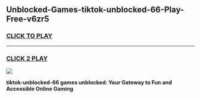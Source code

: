 
## Unblocked-Games-tiktok-unblocked-66-Play-Free-v6zr5
<h3>
<a href="https://premium76.site?title=tiktok-unblocked-66&ref=12A">CLICK TO PLAY</a></h3>
<hr>

<h3>
<a href="https://premium76.site?title=tiktok-unblocked-66&ref=12A">CLICK 2 PLAY</a>
  
</h3>

<a href="https://premium76.site?title=tiktok-unblocked-66&ref=12A"><img src="https://clearcache.store/games.png"></a>


**tiktok-unblocked-66 games unblocked: Your Gateway to Fun and Accessible Online Gaming**
